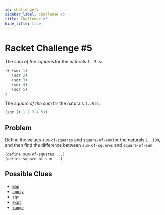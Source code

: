 ```yaml
---
id: challenge-5
sidebar_label: Challenge #5
title: Challenge #5
hide_title: true
---
```


# Racket Challenge #5

The _sum of the squares_ for the naturals `1..5` is:

``` clojure
(+ (sqr 1)
   (sqr 2)
   (sqr 3)
   (sqr 4)
   (sqr 5)
)
```

The _square of the sum_ for the naturals `1..5` is:

``` clojure
(sqr (+ 1 2 3 4 5))
```

## Problem

Define the values `sum-of-squares` and `square-of-sum` for the naturals
`1..100`, and then find the difference between `sum-of-squares` and
`square-of-sum`.

``` clojure
(define sum-of-squares ...)
(define square-of-sum ...)
```

## Possible Clues

* [`map`](function-sequence.md)
* [`apply`](function-sequence.md)
* `sqr`
* [`expt`](arithmetic-advanced.md)
* [`range`](function-sequence.md)
